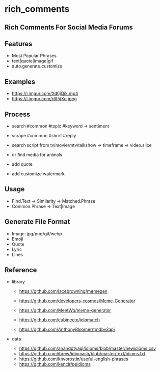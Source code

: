 
# rich_comments

## Rich Comments For Social Media Forums


## Features

- Most Popular Phrases
- text|quote|image|gif
- auto.generate.customize


## Examples

- https://i.imgur.com/Xd0jQik.mp4
- https://i.imgur.com/r6f5jXo.jpeg

## Process

- search #common #topic #keyword -> sentiment
- scrape #common #short #reply
- search script from tv/movie/mtv/talkshow -> timeframe -> video.slice
- or find media for animals
- add quote

- add customize watermark


## Usage

- Find.Text -> Similarity -> Matched.Phrase
- Common.Phrase -> Text|Image


## Generate File Format

- Image: jpg/png/gif/webp
- Emoji
- Quote
- Lyric
- Lines




## Reference

- library
    - https://github.com/jacebrowning/memegen
    - https://github.com/developers-cosmos/Meme-Generator
    - https://github.com/MeetWq/meme-generator
    
    - https://github.com/eubinecto/idiomatch
    
    - https://github.com/AnthonyBloomer/tmdbv3api

- data
    - https://github.com/ananddtyagi/idioms/blob/master/newidioms.csv
    - https://github.com/jbrew/idiomash/blob/master/text/idioms.txt
    - https://github.com/khvorostin/useful-english-phrases
    - https://github.com/kenclr/ppidioms






